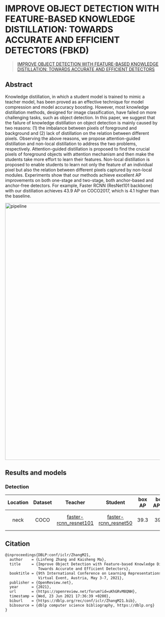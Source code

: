# IMPROVE OBJECT DETECTION WITH FEATURE-BASED KNOWLEDGE DISTILLATION: TOWARDS ACCURATE AND EFFICIENT DETECTORS (FBKD)

> [IMPROVE OBJECT DETECTION WITH FEATURE-BASED KNOWLEDGE DISTILLATION: TOWARDS ACCURATE AND EFFICIENT DETECTORS](https://openreview.net/pdf?id=uKhGRvM8QNH)

<!-- [ALGORITHM] -->

## Abstract

Knowledge distillation, in which a student model is trained to mimic a teacher model, has been proved as an effective technique for model compression and model accuracy boosting. However, most knowledge distillation methods, designed for image classification, have failed on more challenging tasks, such as object detection. In this paper, we suggest that the failure of knowledge distillation on object detection is mainly caused by two reasons: (1) the imbalance between pixels of foreground and background and (2) lack of distillation on the relation between different pixels. Observing the above reasons, we propose attention-guided distillation and non-local distillation to address the two problems, respectively. Attention-guided distillation is proposed to find the crucial pixels of foreground objects with attention mechanism and then make the students take more effort to learn their features. Non-local distillation is proposed to enable students to learn not only the feature of an individual pixel but also the relation between different pixels captured by non-local modules. Experiments show that our methods achieve excellent AP improvements on both one-stage and two-stage, both anchor-based and anchor-free detectors. For example, Faster RCNN (ResNet101 backbone) with our distillation achieves 43.9 AP on COCO2017, which is 4.1 higher than the baseline.

<img width="836" alt="pipeline" src="https://user-images.githubusercontent.com/88702197/187424617-6259a7fc-b610-40ae-92eb-f21450dcbaa1.png">

## Results and models

### Detection

| Location | Dataset |                                                              Teacher                                                               |                                                             Student                                                              | box AP | box AP(T) | box AP(S) |                             Config                             | Download                                                                                                                                                                                                                                                                                                                                                                                                                             |
| :------: | :-----: | :--------------------------------------------------------------------------------------------------------------------------------: | :------------------------------------------------------------------------------------------------------------------------------: | :----: | :-------: | :-------: | :------------------------------------------------------------: | :----------------------------------------------------------------------------------------------------------------------------------------------------------------------------------------------------------------------------------------------------------------------------------------------------------------------------------------------------------------------------------------------------------------------------------- |
|   neck   |  COCO   | [faster-rcnn_resnet101](https://github.com/open-mmlab/mmdetection/blob/master/configs/faster_rcnn/faster_rcnn_r101_fpn_1x_coco.py) | [faster-rcnn_resnet50](https://github.com/open-mmlab/mmdetection/blob/master/configs/faster_rcnn/faster_rcnn_r50_fpn_1x_coco.py) |  39.3  |   39.4    |   37.4    | [config](./fbkd_fpn_frcnn_resnet101_frcnn_resnet50_1x_coco.py) | [teacher](https://download.openmmlab.com/mmdetection/v2.0/faster_rcnn/faster_rcnn_r101_fpn_1x_coco/faster_rcnn_r101_fpn_1x_coco_20200130-f513f705.pth) \|[model](https://download.openmmlab.com/mmrazor/v1/FBKD/fbkd_fpn_frcnn_resnet101_frcnn_resnet50_1x_coco_20220830_121522-8d7e11df.pth) \| [log](https://download.openmmlab.com/mmrazor/v1/FBKD/fbkd_fpn_frcnn_resnet101_frcnn_resnet50_1x_coco_20220830_121522-8d7e11df.json) |

## Citation

```latex
@inproceedings{DBLP:conf/iclr/ZhangM21,
  author    = {Linfeng Zhang and Kaisheng Ma},
  title     = {Improve Object Detection with Feature-based Knowledge Distillation:
               Towards Accurate and Efficient Detectors},
  booktitle = {9th International Conference on Learning Representations, {ICLR} 2021,
               Virtual Event, Austria, May 3-7, 2021},
  publisher = {OpenReview.net},
  year      = {2021},
  url       = {https://openreview.net/forum?id=uKhGRvM8QNH},
  timestamp = {Wed, 23 Jun 2021 17:36:39 +0200},
  biburl    = {https://dblp.org/rec/conf/iclr/ZhangM21.bib},
  bibsource = {dblp computer science bibliography, https://dblp.org}
}
```
